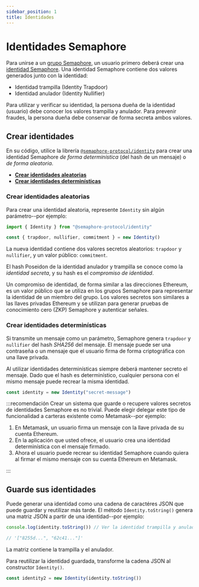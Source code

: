 ```yaml
---
sidebar_position: 1
title: Identidades
---
```


# Identidades Semaphore 

Para unirse a un [grupo Semaphore](/docs/glossary#semaphore-group), un usuario primero deberá crear una [identidad Semaphore](/docs/glossary#semaphore-identity).
Una identidad Semaphore contiene dos valores generados junto con la identidad:

-   Identidad trampilla (Identity Trapdoor)
-   Identidad anulador (Identity Nullifier)

Para utilizar y verificar su identidad, la persona dueña de la identidad (usuario) debe conocer los valores trampilla y anulador.
Para prevenir fraudes, la persona dueña debe conservar de forma secreta ambos valores.

## Crear identidades

En su código, utilice la librería [`@semaphore-protocol/identity`](https://github.com/semaphore-protocol/semaphore/tree/main/packages/identity) para crear una identidad Semaphore _de forma determinística_ (del hash de un mensaje) o _de forma aleatoria_.

-   [**Crear identidades aleatorias**](#create-random-identities)
-   [**Crear identidades determinísticas**](#create-deterministic-identities)

### Crear identidades aleatorias

Para crear una identidad aleatoria, represente `Identity` sin algún parámetro--por ejemplo:

```ts
import { Identity } from "@semaphore-protocol/identity"

const { trapdoor, nullifier, commitment } = new Identity()
```

La nueva identidad contiene dos valores secretos aleatorios: `trapdoor` y `nullifier`, y un valor público: `commitment`.

El hash Poseidon de la identidad anulador y trampilla se conoce como la _identidad secreta_,
y su hash es el _compromiso de identidad_.

Un compromiso de identidad, de forma similar a las direcciones Ethereum, es un valor público que se utiliza en los grupos Semaphore para representar la 
identidad de un miembro del grupo. Los valores secretos son similares a las llaves privadas 
Ethereum y se utilizan para generar pruebas de conocimiento cero (ZKP) Semaphore y autenticar señales.

### Crear identidades determinísticas

Si transmite un mensaje como un parámetro, Semaphore genera `trapdoor` y `nullifier`
del hash _SHA256_ del mensaje.
El mensaje puede ser una contraseña o un mensaje que el usuario firma de forma criptográfica con una llave privada.

Al utilizar identidades determinísticas siempre deberá mantener secreto el mensaje. 
Dado que el hash es determinístico, cualquier persona con el mismo mensaje puede recrear la misma identidad.

```ts
const identity = new Identity("secret-message")
```

:::recomendación
Crear un sistema que guarde o recupere valores secretos de identidades Semaphore es no trivial.
Puede elegir delegar este tipo de funcionalidad a carteras existente como Metamask--por ejemplo:

1. En Metamask, un usuario firma un mensaje con la llave privada de su cuenta Ethereum.
2. En la aplicación que usted ofrece, el usuario crea una identidad determinística con el mensaje firmado.
3. Ahora el usuario puede recrear su identidad Semaphore cuando quiera al firmar el mismo mensaje con su cuenta Ethereum en Metamask.

:::

## Guarde sus identidades

Puede generar una identidad como una cadena de caractéres JSON que puede guardar y reutilizar más tarde. 
El método `Identity.toString()` genera una matriz JSON a partir de una identidad--por ejemplo:

```ts
console.log(identity.toString()) // Ver la identidad trampilla y anulador.

// '["8255d...", "62c41..."]'
```

La matriz contiene la trampilla y el anulador.

Para reutilizar la identidad guardada, transforme la cadena JSON al constructor `Identity()`.

```ts
const identity2 = new Identity(identity.toString())
```
